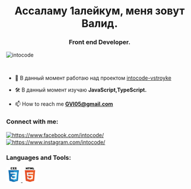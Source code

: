 <h1 align="center">Ассаламу 1алейкум, меня зовут Валид.</h1>
<h3 align="center">Front end Developer.</h3>

<p align="left"> <img src="https://komarev.com/ghpvc/?username=intocode&label=Посмотрели%30&color=0e75b6" alt="intocode" width=100 /> </p>

<p align="left"> <a href="https://twitter.com/" target="blank"><img src="https://img.shields.io/twitter/follow/?logo=twitter&style=for-the-badge" alt="" /></a> </p>

- 💼 В данный момент работаю над проектом [intocode-vstroyke](https://github.com/32av32/intocode-vstroyke)

- 🛠️ В данный момент изучаю **JavaScript,TypeScript.**

- 📫 How to reach me **GVI05@gmail.com**

<h3 align="left">Connect with me:</h3>
<p align="left">
<a href="https://fb.com/https://www.facebook.com/intocode/" target="blank"><img align="center" src="https://raw.githubusercontent.com/rahuldkjain/github-profile-readme-generator/master/src/images/icons/Social/facebook.svg" alt="https://www.facebook.com/intocode/" height="30" width="40" /></a>
<a href="https://instagram.com/https://www.instagram.com/intocode/" target="blank"><img align="center" src="https://raw.githubusercontent.com/rahuldkjain/github-profile-readme-generator/master/src/images/icons/Social/instagram.svg" alt="https://www.instagram.com/intocode/" height="30" width="40" /></a>
</p>

<h3 align="left">Languages and Tools:</h3>
<p align="left"> <a href="https://www.w3schools.com/css/" target="_blank" rel="noreferrer"> <img src="https://raw.githubusercontent.com/devicons/devicon/master/icons/css3/css3-original-wordmark.svg" alt="css3" width="40" height="40"/> </a> <a href="https://www.w3.org/html/" target="_blank" rel="noreferrer"> <img src="https://raw.githubusercontent.com/devicons/devicon/master/icons/html5/html5-original-wordmark.svg" alt="html5" width="40" height="40"/> </a> </p>

